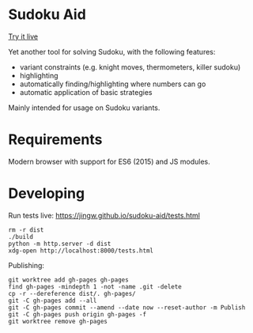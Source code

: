 Sudoku Aid
==========

[Try it live](https://jingw.github.io/sudoku-aid/)

Yet another tool for solving Sudoku, with the following features:

- variant constraints (e.g. knight moves, thermometers, killer sudoku)
- highlighting
- automatically finding/highlighting where numbers can go
- automatic application of basic strategies

Mainly intended for usage on Sudoku variants.

Requirements
============
Modern browser with support for ES6 (2015) and JS modules.

Developing
==========

Run tests live: https://jingw.github.io/sudoku-aid/tests.html

```
rm -r dist
./build
python -m http.server -d dist
xdg-open http://localhost:8000/tests.html
```

Publishing:
```
git worktree add gh-pages gh-pages
find gh-pages -mindepth 1 -not -name .git -delete
cp -r --dereference dist/. gh-pages/
git -C gh-pages add --all
git -C gh-pages commit --amend --date now --reset-author -m Publish
git -C gh-pages push origin gh-pages -f
git worktree remove gh-pages
```
